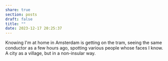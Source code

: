 ```yaml
---
share: true
section: posts
draft: false
title: ""
date: 2023-12-17 20:25:37
---
```


Knowing I'm at home in Amsterdam is getting on the tram, seeing the same conductor as a few hours ago, spotting various people whose faces I know. A city as a village, but in a non-insular way.
